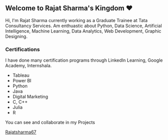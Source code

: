 ## Welcome to Rajat Sharma's Kingdom ❤

Hi, I'm Rajat Sharma currently working as a Graduate Trainee at Tata Consultancy Services. Am enthuastic about Python, Data Science, Artificial Intelligence, Machine Learning, Data Analytics, Web Development, Graphic Designing. 

### Certifications

I have done many certification programs through LinkedIn Learning, Google Academy, Internshala.

- Tableau
- Power BI
- Python
- Java
- Digital Marketing
- C, C++
- Julia
- R

You can see and collaborate in my Projects

[Rajatsharma67](https://github.com/Rajatsharma67) 
